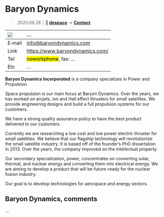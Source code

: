 # Baryon Dynamics
> 2020.06.28 ┊ **🚀 [despace](index.md)** → **[Contact](contact.md)**

|[![](f/contact//_logo1_thumb.jpg)](f/contact//_logo1.png)|*…*|
|:--|:--|
|E‑mail| <info@baryondynamics.com> |
|Link| <https://www.baryondynamics.com/> |
|Tel| <mark>noworkphone</mark>, fax: … |
|Etc| … |

**Baryon Dynamics Incorporated** is a company specializes in Power and Propulsion.

Space propulsion is our main focus at Baryon Dynamics. Over the years, we has worked on arcjets, ion and Hall effect thrusters for small satellites.  We provide engineering designs and build a full propulsion systems for our customers.

We have a strong quality assurance policy to have the best product delivered to our customers.

Currently we are researching a low cost and low power electric thruster for small satellites. We believe that our flagship technology will revolutionize the small satellite industry. It is based off of the founder’s PhD dissertation in 2013. Over the years, the company improved on the intellectual property.

Our secondary specialization, power, concentrates on converting solar, thermal, and nuclear energy and converting them into electrical energy. We are aiming to develop a product that will be future-ready for the nuclear fusion industry.

​Our goal is to develop technologies for aerospace and energy sectors.



<p style="page-break-after:always"> </p>

## Baryon Dynamics, comments

…

